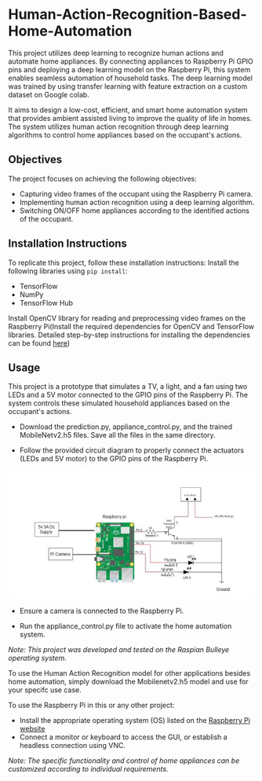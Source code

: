 # Human-Action-Recognition-Based-Home-Automation
This project utilizes deep learning to recognize human actions and automate home appliances. By connecting appliances to Raspberry Pi GPIO pins and deploying a deep learning model on the Raspberry Pi, this system enables seamless automation of household tasks.
The deep learning model was trained by using transfer learning with feature extraction on a custom dataset on Google colab.

It aims to design a low-cost, efficient, and smart home automation system that provides ambient assisted living to improve the quality of life in homes. The system utilizes human action recognition through deep learning algorithms to control home appliances based on the occupant's actions.

## **Objectives**

The project focuses on achieving the following objectives:

* Capturing video frames of the occupant using the Raspberry Pi camera.
* Implementing human action recognition using a deep learning algorithm.
* Switching ON/OFF home appliances according to the identified actions of the occupant.

## **Installation Instructions**

To replicate this project, follow these installation instructions:
Install the following libraries using `pip install`:

* TensorFlow
* NumPy
* TensorFlow Hub

Install OpenCV library for reading and preprocessing video frames on the Raspberry Pi(Install the required dependencies for OpenCV and TensorFlow libraries. Detailed step-by-step instructions for installing the dependencies can be found [here](https://www.youtube.com/watch?v=GNRg2P8Vqqs&t=182s))

## **Usage**

This project is a prototype that simulates a TV, a light, and a fan using two LEDs and a 5V motor connected to the GPIO pins of the Raspberry Pi. The system controls these simulated household appliances based on the occupant's actions.

* Download the prediction.py, appliance_control.py, and the trained MobileNetv2.h5 files. Save all the files in the same directory.

* Follow the provided circuit diagram to properly connect the actuators (LEDs and 5V motor) to the GPIO pins of the Raspberry Pi.

![Circuit diagram for the implementation of Home Automation System](https://github.com/bayodekehinde/Human-Action-Recognition-Based-Home-Automation/blob/main/Circuit%20Diagram%20of%20Home%20Automation%20System.JPG)

* Ensure a camera is connected to the Raspberry Pi.

* Run the appliance_control.py file to activate the home automation system.

*Note: This project was developed and tested on the Raspian Bulleye operating system.*

To use the Human Action Recognition model for other applications besides home automation, simply download the Mobilenetv2.h5 model and use for your specifc use case.

To use the Raspberry Pi in this or any other project:

* Install the appropriate operating system (OS) listed on the [Raspberry Pi website](https://www.raspberrypi.com/software/)
* Connect a monitor or keyboard to access the GUI, or establish a headless connection using VNC.

*Note: The specific functionality and control of home appliances can be customized according to individual requirements.*











